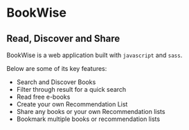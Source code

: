# BookWise
## Read, Discover and Share
BookWise is a web application built with `javascript` and `sass`.

Below are some of its key features:
- Search and Discover Books
- Filter through result for a quick search
- Read free e-books
- Create your own Recommendation List
- Share any books or your own Recommendation lists
- Bookmark multiple books or recommendation lists 
